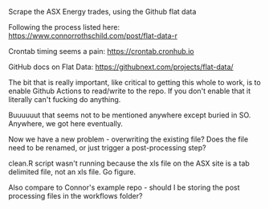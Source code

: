 Scrape the ASX Energy trades, using the Github flat data

Following the process listed here: https://www.connorrothschild.com/post/flat-data-r

Crontab timing seems a pain: https://crontab.cronhub.io

GitHub docs on Flat Data: https://githubnext.com/projects/flat-data/

The bit that is really important, like critical to getting this whole to work, is to enable Github Actions to read/write to the repo. If you don't enable that it literally can't fucking do anything.

Buuuuuut that seems not to be mentioned anywhere except buried in SO. Anywhere, we got here eventually.

Now we have a new problem - overwriting the existing file? Does the file need to be renamed, or just trigger a post-processing step?

clean.R script wasn't running because the xls file on the ASX site is a tab delimited file, not an xls file. Go figure.

Also compare to Connor's example repo - should I be storing the post processing files in the workflows folder?
